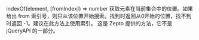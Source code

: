 indexOf(element, [fromIndex])  ⇒ number
获取元素在当前集合中的位置。如果给出 from 索引号，则只从该位置开始搜索。找到时返回从0开始的位置，找不到时返回 -1。建议在此方法上使用索引。
这是 Zepto 提供的方法，它不是 jQueryAPI 的一部分。
